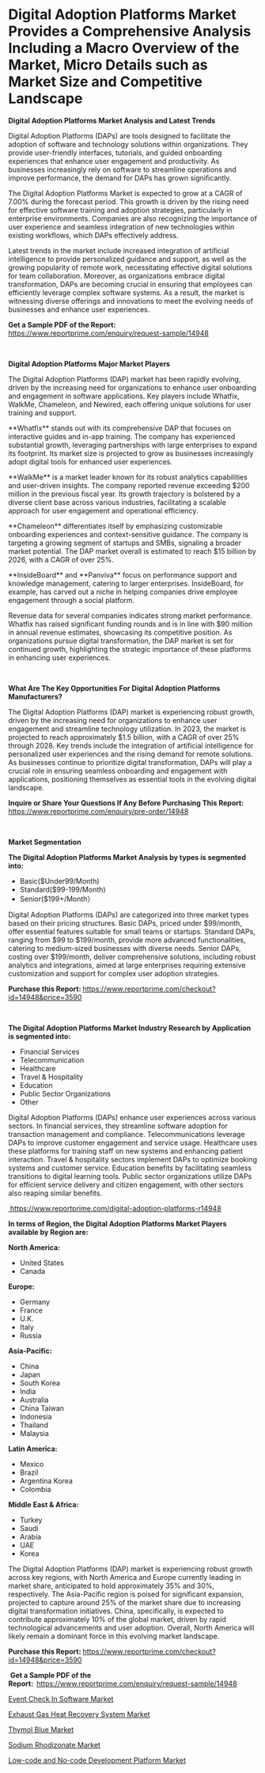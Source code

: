 <p><h1>Digital Adoption Platforms Market Provides a Comprehensive Analysis Including a Macro Overview of the Market, Micro Details such as Market Size and Competitive Landscape</h1></p><p><strong>Digital Adoption Platforms Market Analysis and Latest Trends</strong></p>
<p><p>Digital Adoption Platforms (DAPs) are tools designed to facilitate the adoption of software and technology solutions within organizations. They provide user-friendly interfaces, tutorials, and guided onboarding experiences that enhance user engagement and productivity. As businesses increasingly rely on software to streamline operations and improve performance, the demand for DAPs has grown significantly.</p><p>The Digital Adoption Platforms Market is expected to grow at a CAGR of 7.00% during the forecast period. This growth is driven by the rising need for effective software training and adoption strategies, particularly in enterprise environments. Companies are also recognizing the importance of user experience and seamless integration of new technologies within existing workflows, which DAPs effectively address.</p><p>Latest trends in the market include increased integration of artificial intelligence to provide personalized guidance and support, as well as the growing popularity of remote work, necessitating effective digital solutions for team collaboration. Moreover, as organizations embrace digital transformation, DAPs are becoming crucial in ensuring that employees can efficiently leverage complex software systems. As a result, the market is witnessing diverse offerings and innovations to meet the evolving needs of businesses and enhance user experiences.</p></p>
<p><strong>Get a Sample PDF of the Report:&nbsp;</strong> <a href="https://www.reportprime.com/enquiry/request-sample/14948?utm_campaign=1166&utm_medium=2&utm_source=Github&utm_content=ia&utm_term=29112024&utm_id=digital-adoption-platforms">https://www.reportprime.com/enquiry/request-sample/14948</a></p>
<p>&nbsp;</p>
<p><strong>Digital Adoption Platforms Major Market Players</strong></p>
<p><p>The Digital Adoption Platforms (DAP) market has been rapidly evolving, driven by the increasing need for organizations to enhance user onboarding and engagement in software applications. Key players include Whatfix, WalkMe, Chameleon, and Newired, each offering unique solutions for user training and support.</p><p>**Whatfix** stands out with its comprehensive DAP that focuses on interactive guides and in-app training. The company has experienced substantial growth, leveraging partnerships with large enterprises to expand its footprint. Its market size is projected to grow as businesses increasingly adopt digital tools for enhanced user experiences.</p><p>**WalkMe** is a market leader known for its robust analytics capabilities and user-driven insights. The company reported revenue exceeding $200 million in the previous fiscal year. Its growth trajectory is bolstered by a diverse client base across various industries, facilitating a scalable approach for user engagement and operational efficiency.</p><p>**Chameleon** differentiates itself by emphasizing customizable onboarding experiences and context-sensitive guidance. The company is targeting a growing segment of startups and SMBs, signaling a broader market potential. The DAP market overall is estimated to reach $15 billion by 2026, with a CAGR of over 25%.</p><p>**InsideBoard** and **Panviva** focus on performance support and knowledge management, catering to larger enterprises. InsideBoard, for example, has carved out a niche in helping companies drive employee engagement through a social platform.</p><p>Revenue data for several companies indicates strong market performance. Whatfix has raised significant funding rounds and is in line with $90 million in annual revenue estimates, showcasing its competitive position. As organizations pursue digital transformation, the DAP market is set for continued growth, highlighting the strategic importance of these platforms in enhancing user experiences.</p></p>
<p>&nbsp;</p>
<p><strong>What Are The Key Opportunities For Digital Adoption Platforms Manufacturers?</strong></p>
<p><p>The Digital Adoption Platforms (DAP) market is experiencing robust growth, driven by the increasing need for organizations to enhance user engagement and streamline technology utilization. In 2023, the market is projected to reach approximately $1.5 billion, with a CAGR of over 25% through 2028. Key trends include the integration of artificial intelligence for personalized user experiences and the rising demand for remote solutions. As businesses continue to prioritize digital transformation, DAPs will play a crucial role in ensuring seamless onboarding and engagement with applications, positioning themselves as essential tools in the evolving digital landscape.</p></p>
<p><strong>Inquire or Share Your Questions If Any Before Purchasing This Report:</strong> <a href="https://www.reportprime.com/enquiry/pre-order/14948?utm_campaign=1166&utm_medium=2&utm_source=Github&utm_content=ia&utm_term=29112024&utm_id=digital-adoption-platforms">https://www.reportprime.com/enquiry/pre-order/14948</a></p>
<p>&nbsp;</p>
<p><strong>Market Segmentation</strong></p>
<p><strong>The Digital Adoption Platforms Market Analysis by types is segmented into:</strong></p>
<p><ul><li>Basic($Under99/Month)</li><li>Standard($99-199/Month)</li><li>Senior($199+/Month）</li></ul></p>
<p><p>Digital Adoption Platforms (DAPs) are categorized into three market types based on their pricing structures. Basic DAPs, priced under $99/month, offer essential features suitable for small teams or startups. Standard DAPs, ranging from $99 to $199/month, provide more advanced functionalities, catering to medium-sized businesses with diverse needs. Senior DAPs, costing over $199/month, deliver comprehensive solutions, including robust analytics and integrations, aimed at large enterprises requiring extensive customization and support for complex user adoption strategies.</p></p>
<p><strong>Purchase this Report:&nbsp;</strong><a href="https://www.reportprime.com/checkout?id=14948&price=3590&utm_campaign=1166&utm_medium=2&utm_source=Github&utm_content=ia&utm_term=29112024&utm_id=digital-adoption-platforms">https://www.reportprime.com/checkout?id=14948&price=3590</a></p>
<p>&nbsp;</p>
<p><strong>The Digital Adoption Platforms Market Industry Research by Application is segmented into:</strong></p>
<p><ul><li>Financial Services</li><li>Telecommunication</li><li>Healthcare</li><li>Travel & Hospitality</li><li>Education</li><li>Public Sector Organizations</li><li>Other</li></ul></p>
<p><p>Digital Adoption Platforms (DAPs) enhance user experiences across various sectors. In financial services, they streamline software adoption for transaction management and compliance. Telecommunications leverage DAPs to improve customer engagement and service usage. Healthcare uses these platforms for training staff on new systems and enhancing patient interaction. Travel & hospitality sectors implement DAPs to optimize booking systems and customer service. Education benefits by facilitating seamless transitions to digital learning tools. Public sector organizations utilize DAPs for efficient service delivery and citizen engagement, with other sectors also reaping similar benefits.</p></p>
<p><a href="https://www.reportprime.com/digital-adoption-platforms-r14948?utm_campaign=1166&utm_medium=2&utm_source=Github&utm_content=ia&utm_term=29112024&utm_id=digital-adoption-platforms">&nbsp;https://www.reportprime.com/digital-adoption-platforms-r14948</a></p>
<p><strong>In terms of Region, the Digital Adoption Platforms Market Players available by Region are:</strong></p>
<p>
    <p> <strong> North America: </strong>
        <ul>
            <li>United States</li>
            <li>Canada</li>
        </ul>
        </p> 
    <p> <strong> Europe: </strong>
        <ul>
            <li>Germany</li>
            <li>France</li>
            <li>U.K.</li>
            <li>Italy</li>
            <li>Russia</li>
        </ul>
        </p> 
    <p> <strong> Asia-Pacific: </strong>
        <ul>
            <li>China</li>
            <li>Japan</li>
            <li>South Korea</li>
            <li>India</li>
            <li>Australia</li>
            <li>China Taiwan</li>
            <li>Indonesia</li>
            <li>Thailand</li>
            <li>Malaysia</li>
        </ul>
        </p> 
    <p> <strong> Latin America: </strong>
        <ul>
            <li>Mexico</li>
            <li>Brazil</li>
            <li>Argentina Korea</li>
            <li>Colombia</li>
        </ul>
        </p> 
    <p> <strong> Middle East & Africa: </strong>
        <ul>
            <li>Turkey</li>
            <li>Saudi</li>
            <li>Arabia</li>
            <li>UAE</li>
            <li>Korea</li>
        </ul>
    </p>
    </p>
<p><p>The Digital Adoption Platforms (DAP) market is experiencing robust growth across key regions, with North America and Europe currently leading in market share, anticipated to hold approximately 35% and 30%, respectively. The Asia-Pacific region is poised for significant expansion, projected to capture around 25% of the market share due to increasing digital transformation initiatives. China, specifically, is expected to contribute approximately 10% of the global market, driven by rapid technological advancements and user adoption. Overall, North America will likely remain a dominant force in this evolving market landscape.</p></p>
<p><strong>Purchase this Report: </strong><a href="https://www.reportprime.com/checkout?id=14948&price=3590&utm_campaign=1166&utm_medium=2&utm_source=Github&utm_content=ia&utm_term=29112024&utm_id=digital-adoption-platforms">https://www.reportprime.com/checkout?id=14948&price=3590</a></p>
<p>&nbsp;<strong>Get a Sample PDF of the Report:&nbsp;&nbsp;</strong><a href="https://www.reportprime.com/enquiry/request-sample/14948?utm_campaign=1166&utm_medium=2&utm_source=Github&utm_content=ia&utm_term=29112024&utm_id=digital-adoption-platforms">https://www.reportprime.com/enquiry/request-sample/14948</a></p>
<p><strong></strong></p>
<p><p><a href="https://github.com/kimberjam0i/Market-Research-Report-List-1/blob/main/event-check-in-software-market.md?utm_campaign=1166&utm_medium=2&utm_source=Github&utm_content=ia&utm_term=29112024&utm_id=digital-adoption-platforms">Event Check In Software Market</a></p><p><a href="https://issuu.com/reportprime-2/docs/exhaust-gas-heat-recovery-system-market-size-2030.?utm_campaign=1166&utm_medium=2&utm_source=Github&utm_content=ia&utm_term=29112024&utm_id=digital-adoption-platforms">Exhaust Gas Heat Recovery System Market</a></p><p><a href="https://www.linkedin.com/pulse/thymol-blue-market-penetration-strategies-untapped-markets-w54rc?utm_campaign=1166&utm_medium=2&utm_source=Github&utm_content=ia&utm_term=29112024&utm_id=digital-adoption-platforms">Thymol Blue Market</a></p><p><a href="https://www.linkedin.com/pulse/investing-sodium-rhodizonate-market-trends-leading-products-fwoqe?utm_campaign=1166&utm_medium=2&utm_source=Github&utm_content=ia&utm_term=29112024&utm_id=digital-adoption-platforms">Sodium Rhodizonate Market</a></p><p><a href="https://issuu.com/reportprime-2/docs/low-code-and-no-code-development-platform-market-s?utm_campaign=1166&utm_medium=2&utm_source=Github&utm_content=ia&utm_term=29112024&utm_id=digital-adoption-platforms">Low-code and No-code Development Platform Market</a></p></p>
